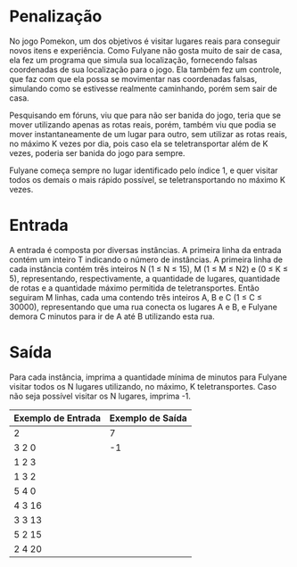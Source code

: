 # Penalização 

No jogo Pomekon, um dos objetivos é visitar lugares reais para conseguir novos itens e experiência. Como Fulyane não gosta muito de sair de casa, ela fez um programa que simula sua localização, fornecendo falsas coordenadas de sua localização para o jogo. Ela também fez um controle, que faz com que ela possa se movimentar nas coordenadas falsas, simulando como se estivesse realmente caminhando, porém sem sair de casa.

Pesquisando em fóruns, viu que para não ser banida do jogo, teria que se mover utilizando apenas as rotas reais, porém, também viu que podia se mover instantaneamente de um lugar para outro, sem utilizar as rotas reais, no máximo K vezes por dia, pois caso ela se teletransportar além de K vezes, poderia ser banida do jogo para sempre.

Fulyane começa sempre no lugar identificado pelo índice 1, e quer visitar todos os demais o mais rápido possível, se teletransportando no máximo K vezes.

# Entrada

A entrada é composta por diversas instâncias. A primeira linha da entrada contém um inteiro T indicando o número de instâncias. A primeira linha de cada instância contém três inteiros N (1 ≤ N ≤ 15), M (1 ≤ M ≤ N2) e (0 ≤ K ≤ 5), representando, respectivamente, a quantidade de lugares, quantidade de  rotas e a quantidade máximo permitida de teletransportes. Então seguiram M linhas, cada uma contendo três inteiros A, B e C (1 ≤ C ≤ 30000), representando que uma rua conecta os lugares A e B, e Fulyane demora C minutos para ir de A até B utilizando esta rua.

# Saída

Para cada instância, imprima a quantidade mínima de minutos para Fulyane visitar todos os N lugares utilizando, no máximo, K teletransportes. Caso não seja possível visitar os N lugares, imprima -1.

Exemplo de Entrada | Exemplo de Saída
------------ | -------------
2            | 7
3 2 0        | -1
1 2 3        |
1 3 2        |
5 4 0        |
4 3 16       |
3 3 13       |
5 2 15       |
2 4 20       |

